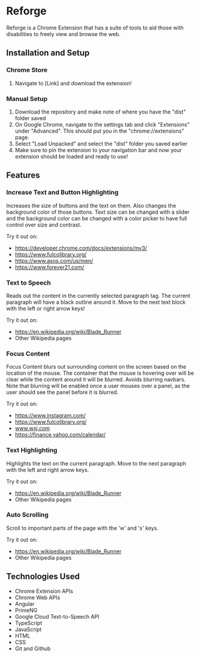 # Reforge

Reforge is a Chrome Extension that has a suite of tools to aid those with disabilities to freely view and browse the web.

## Installation and Setup

### Chrome Store
1. Navigate to [Link] and download the extension!

### Manual Setup
1. Download the repository and make note of where you have the "dist" folder saved
2. On Google Chrome, navigate to the settings tab and click "Extensions" under "Advanced". This should put you in the "chrome://extensions" page.
3. Select "Load Unpacked" and select the "dist" folder you saved earlier
4. Make sure to pin the extension to your navigation bar and now your extension should be loaded and ready to use!

## Features

### Increase Text and Button Highlighting

Increases the size of buttons and the text on them. Also changes the background color of those buttons. Text size can be changed with a slider and the background color can be changed with a color picker to have full control over size and contrast.

Try it out on:
- https://developer.chrome.com/docs/extensions/mv3/
- https://www.fulcolibrary.org/
- https://www.asos.com/us/men/
- https://www.forever21.com/

### Text to Speech
Reads out the content in the currently selected paragraph tag. The current paragraph will have a black outline around it. Move to the next text block with the left or right arrow keys!

Try it out on:
- https://en.wikipedia.org/wiki/Blade_Runner
- Other Wikipedia pages

### Focus Content
Focus Content blurs out surrounding content on the screen based on the location of the mouse. The container that the mouse is hovering over will be clear while the content around it will be blurred. Avoids blurring navbars. Note that blurring will be enabled once a user mouses over a panel, as the user should see the panel before it is blurred. 

Try it out on:
- https://www.instagram.com/
- https://www.fulcolibrary.org/
- www.wsj.com
- https://finance.yahoo.com/calendar/

### Text Highlighting
Highlights the text on the current paragraph. Move to the next paragraph with the left and right arrow keys.

Try it out on:
- https://en.wikipedia.org/wiki/Blade_Runner
- Other Wikipedia pages

### Auto Scrolling
Scroll to important parts of the page with the 'w' and 's' keys.

Try it out on:
- https://en.wikipedia.org/wiki/Blade_Runner
- Other Wikipedia pages

## Technologies Used
- Chrome Extension APIs
- Chrome Web APIs
- Angular
- PrimeNG
- Google Cloud Text-to-Speech API
- TypeScript
- JavaScript
- HTML
- CSS
- Git and Github
